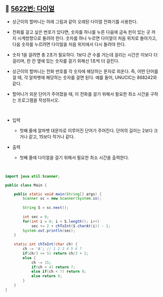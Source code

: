 ## 📌 [5622번: 다이얼](https://www.acmicpc.net/problem/5622)

* 상근이의 할머니는 아래 그림과 같이 오래된 다이얼 전화기를 사용한다.

* 전화를 걸고 싶은 번호가 있다면, 숫자를 하나를 누른 다음에 금속 핀이 있는 곳 까지 시계방향으로 돌려야 한다. 숫자를 하나 누르면 다이얼이 처음 위치로 돌아가고, 다음 숫자를 누르려면 다이얼을 처음 위치에서 다시 돌려야 한다.

* 숫자 1을 걸려면 총 2초가 필요하다. 1보다 큰 수를 거는데 걸리는 시간은 이보다 더 걸리며, 한 칸 옆에 있는 숫자를 걸기 위해선 1초씩 더 걸린다.

* 상근이의 할머니는 전화 번호를 각 숫자에 해당하는 문자로 외운다. 즉, 어떤 단어를 걸 때, 각 알파벳에 해당하는 숫자를 걸면 된다. 예를 들어, UNUCIC는 868242와 같다.

* 할머니가 외운 단어가 주어졌을 때, 이 전화를 걸기 위해서 필요한 최소 시간을 구하는 프로그램을 작성하시오.


<br>

* 입력
	- 첫째 줄에 알파벳 대문자로 이루어진 단어가 주어진다. 단어의 길이는 2보다 크거나 같고, 15보다 작거나 같다.

* 출력
	- 첫째 줄에 다이얼을 걸기 위해서 필요한 최소 시간을 출력한다.

<br>

```java
import java.util.Scanner;

public class Main {

	public static void main(String[] args) {
		Scanner sc = new Scanner(System.in);
		
		String S = sc.next();
		
		int sec = 0;
		for(int i = 0; i < S.length(); i++) 
			sec += 2 + chToInt(S.charAt(i)) - 1;
		System.out.println(sec);
	}
	
	static int chToInt(char ch) {
		ch -= 'A'; // 1 2 3 4 5 6 7 
		if(ch/3 <= 5) return ch/3 + 2;
		else {
			ch -= 15;
			if(ch < 4) return 7;
			else if(ch < 7) return 8;
			else return 9;
		}
	}
}
```